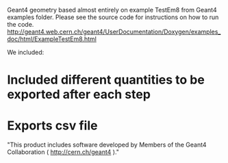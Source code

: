 Geant4 geometry based almost entirely on example TestEm8 from Geant4 examples folder. Please see the source code for instructions on how to run the code.
http://geant4.web.cern.ch/geant4/UserDocumentation/Doxygen/examples_doc/html/ExampleTestEm8.html

We included:
# Included different quantities to be exported after each step
# Exports csv file

"This product includes software developed by Members of the Geant4 Collaboration ( http://cern.ch/geant4 )."